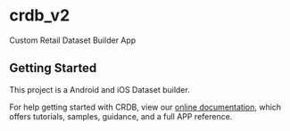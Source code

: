 # crdb_v2

Custom Retail Dataset Builder App

## Getting Started

This project is a Android and iOS Dataset builder.


For help getting started with CRDB, view our
[online documentation](https://flutter.dev/docs), which offers tutorials,
samples, guidance, and a full APP reference.
